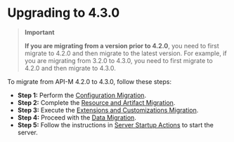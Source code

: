 # Upgrading to 4.3.0

> **Important**
>
>   **If you are migrating from a version prior to 4.2.0**, you need to first migrate to 4.2.0 and then migrate to the latest version. For example, if you are migrating from 3.2.0 to 4.3.0, you need to first migrate to 4.2.0 and then migrate to 4.3.0.

To migrate from API-M 4.2.0 to 4.3.0, follow these steps:
- **Step 1:** Perform the [Configuration Migration](config-migration.md).
- **Step 2:** Complete the [Resource and Artifact Migration](resource-and-artifact-migration.md).
- **Step 3:** Execute the [Extensions and Customizations Migration](extensions-and-customizations-migration.md).
- **Step 4:** Proceed with the [Data Migration](data-migration.md).
- **Step 5:** Follow the instructions in [Server Startup Actions](server-startup-actions.md) to start the server.

